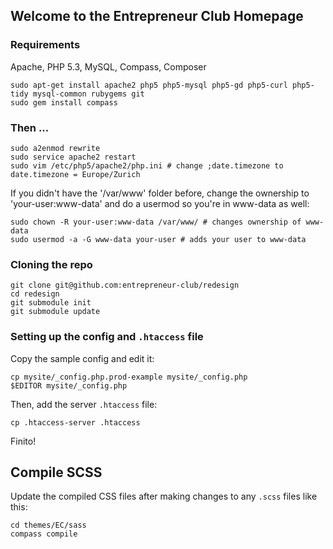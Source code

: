 ## Welcome to the Entrepreneur Club Homepage

### Requirements

Apache, PHP 5.3, MySQL, Compass, Composer

	sudo apt-get install apache2 php5 php5-mysql php5-gd php5-curl php5-tidy mysql-common rubygems git
	sudo gem install compass

### Then ...
	
	sudo a2enmod rewrite
	sudo service apache2 restart
	sudo vim /etc/php5/apache2/php.ini # change ;date.timezone to date.timezone = Europe/Zurich

If you didn't have the '/var/www' folder before, change the ownership to 'your-user:www-data' and do a usermod so you're in www-data as well:

	sudo chown -R your-user:www-data /var/www/ # changes ownership of www-data
	sudo usermod -a -G www-data your-user # adds your user to www-data

### Cloning the repo

	git clone git@github.com:entrepreneur-club/redesign
	cd redesign
	git submodule init
	git submodule update
	
### Setting up the config and `.htaccess` file

Copy the sample config and edit it:
    
    cp mysite/_config.php.prod-example mysite/_config.php
    $EDITOR mysite/_config.php
    
Then, add the server `.htaccess` file:

    cp .htaccess-server .htaccess

Finito!

## Compile SCSS
Update the compiled CSS files after making changes to any `.scss` files like this:

    cd themes/EC/sass
    compass compile
